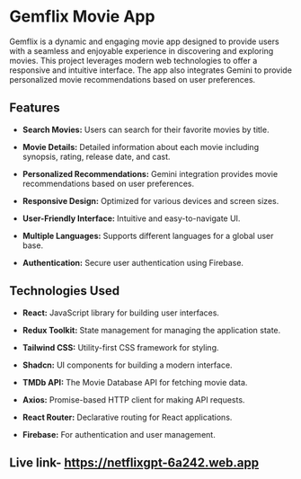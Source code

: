# Gemflix Movie App
Gemflix is a dynamic and engaging movie app designed to provide users with a seamless and enjoyable experience in discovering and exploring movies. This project leverages modern web technologies to offer a responsive and intuitive interface. The app also integrates Gemini to provide personalized movie recommendations based on user preferences.

## Features



 * **Search Movies:**  Users can search for their favorite movies by title.

 * **Movie Details:** Detailed information about each movie including synopsis, rating, release date, and cast.

 * **Personalized Recommendations:** Gemini integration provides movie recommendations based on user preferences.

 * **Responsive Design:** Optimized for various devices and screen sizes.

 * **User-Friendly Interface:** Intuitive and easy-to-navigate UI.

 * **Multiple Languages:** Supports different languages for a global user base.

 * **Authentication:** Secure user authentication using Firebase.


## Technologies Used

 * **React:** JavaScript library for building user interfaces.

 * **Redux Toolkit:** State management for managing the application state.

 * **Tailwind CSS:** Utility-first CSS framework for styling.

 * **Shadcn:** UI components for building a modern interface.

 * **TMDb API:** The Movie Database API for fetching movie data.

 * **Axios:** Promise-based HTTP client for making API requests.

 * **React Router:** Declarative routing for React applications.

 * **Firebase:** For authentication and user management.

## Live link- https://netflixgpt-6a242.web.app
